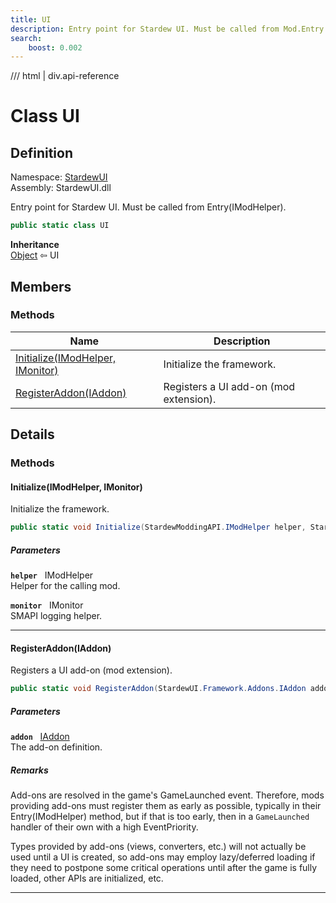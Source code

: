 ```yaml
---
title: UI
description: Entry point for Stardew UI. Must be called from Mod.Entry.
search:
    boost: 0.002
---
```


<link rel="stylesheet" href="/StardewUI/stylesheets/reference.css" />

/// html | div.api-reference

# Class UI

## Definition

<div class="api-definition" markdown>

Namespace: [StardewUI](index.md)  
Assembly: StardewUI.dll  

</div>

Entry point for Stardew UI. Must be called from Entry(IModHelper).

```cs
public static class UI
```

**Inheritance**  
[Object](https://learn.microsoft.com/en-us/dotnet/api/system.object) ⇦ UI

## Members

### Methods

 | Name | Description |
| --- | --- |
| [Initialize(IModHelper, IMonitor)](#initializeimodhelper-imonitor) | Initialize the framework. | 
| [RegisterAddon(IAddon)](#registeraddoniaddon) | Registers a UI add-on (mod extension). | 

## Details

### Methods

#### Initialize(IModHelper, IMonitor)

Initialize the framework.

```cs
public static void Initialize(StardewModdingAPI.IModHelper helper, StardewModdingAPI.IMonitor monitor);
```

##### Parameters

**`helper`** &nbsp; IModHelper  
Helper for the calling mod.

**`monitor`** &nbsp; IMonitor  
SMAPI logging helper.

-----

#### RegisterAddon(IAddon)

Registers a UI add-on (mod extension).

```cs
public static void RegisterAddon(StardewUI.Framework.Addons.IAddon addon);
```

##### Parameters

**`addon`** &nbsp; [IAddon](framework/addons/iaddon.md)  
The add-on definition.

##### Remarks

Add-ons are resolved in the game's GameLaunched event. Therefore, mods providing add-ons must register them as early as possible, typically in their Entry(IModHelper) method, but if that is too early, then in a `GameLaunched` handler of their own with a high EventPriority. 

 Types provided by add-ons (views, converters, etc.) will not actually be used until a UI is created, so add-ons may employ lazy/deferred loading if they need to postpone some critical operations until after the game is fully loaded, other APIs are initialized, etc.

-----

